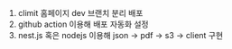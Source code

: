 1. climit 홈페이지 dev 브랜치 분리 배포
2. github action 이용해 배포 자동화 설정
3. nest.js 혹은 nodejs 이용해 json -> pdf -> s3 -> client 구현